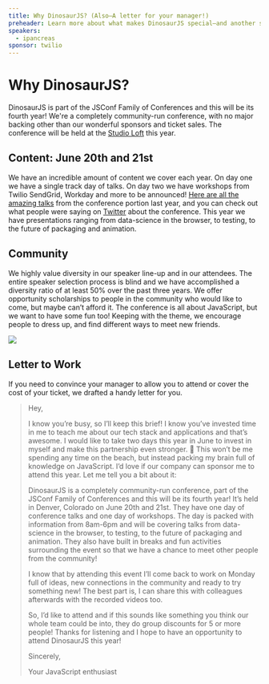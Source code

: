 ```yaml
---
title: Why DinosaurJS? (Also—A letter for your manager!)
preheader: Learn more about what makes DinosaurJS special—and another speaker!
speakers:
  - ipancreas
sponsor: twilio
---
```


# Why DinosaurJS?

DinosaurJS is part of the JSConf Family of Conferences and this will be its fourth year! We're a completely community-run conference, with no major backing other than our wonderful sponsors and ticket sales. The conference will be held at the [Studio Loft](http://www.artscomplex.com/venues/detail/studio-loft) this year.

## Content: June 20th and 21st

We have an incredible amount of content we cover each year. On day one we have a single track day of talks. On day two we have workshops from Twilio SendGrid, Workday and more to be announced! [Here are all the amazing talks](http://confreaks.tv/events/dinosaurjs2018) from the conference portion last year, and you can check out what people were saying on [Twitter](https://twitter.com/hashtag/dinojs?vertical=default&src=hash) about the conference. This year we have presentations ranging from data-science in the browser, to testing, to the future of packaging and animation.


## Community

We highly value diversity in our speaker line-up and in our attendees. The entire speaker selection process is blind and we have accomplished a diversity ratio of at least 50% over the past three years. We offer opportunity scholarships to people in the community who would like to come, but maybe can’t afford it. The conference is all about JavaScript, but we want to have some fun too! Keeping with the theme, we encourage people to dress up, and find different ways to meet new friends.

![](https://paper-attachments.dropbox.com/s_7213C0DAD04528706369F1E373299CBDDEDF92B837D391D40174DDAB3A772837_1557964917102_file.jpeg)

## Letter to Work

If you need to convince your manager to allow you to attend or cover the cost of your ticket, we drafted a handy letter for you.

> Hey,
>
> I know you’re busy, so I’ll keep this brief! I know you’ve invested time in me to teach me about our tech stack and applications and that’s awesome. I would like to take two days this year in June to invest in myself and make this partnership even stronger. 💪 This won’t be me spending any time on the beach, but instead packing my brain full of knowledge on JavaScript. I’d love if our company can sponsor me to attend this year. Let me tell you a bit about it:
>
> DinosaurJS is a completely community-run conference, part of the JSConf Family of Conferences and this will be its fourth year! It’s held in Denver, Colorado on June 20th and 21st. They have one day of conference talks and one day of workshops. The day is packed with information from 8am-6pm and will be covering talks from data-science in the browser, to testing, to the future of packaging and animation. They also have built in breaks and fun activities surrounding the event so that we have a chance to meet other people from the community!
>
> I know that by attending this event I’ll come back to work on Monday full of ideas, new connections in the community and ready to try something new! The best part is, I can share this with colleagues afterwards with the recorded videos too.
>
> So, I’d like to attend and if this sounds like something you think our whole team could be into, they do group discounts for 5 or more people! Thanks for listening and I hope to have an opportunity to attend DinosaurJS this year!
>
> Sincerely,
>
> Your JavaScript enthusiast
